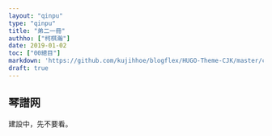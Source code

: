 ```yaml
---
layout: "qinpu"
type: "qinpu"
title: "弟二一冊"
authho: ["柯棋瀚"]
date: 2019-01-02
toc: ["00總目"]
markdown: 'https://github.com/kujihhoe/blogflex/HUGO-Theme-CJK/master/content/qinpu/00table/21.md'
draft: true
---
```


## 琴譜网

建設中，先不要看。
